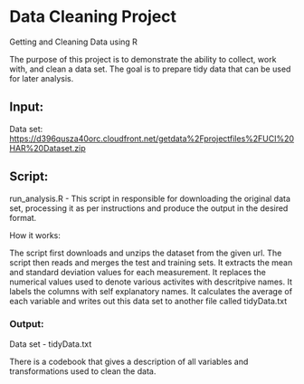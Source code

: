 # Data Cleaning Project
Getting and Cleaning Data using R

The purpose of this project is to demonstrate the ability to collect, work with, and clean a data set. The goal is to prepare tidy data that can be used for later analysis.

## Input:
Data set: https://d396qusza40orc.cloudfront.net/getdata%2Fprojectfiles%2FUCI%20HAR%20Dataset.zip

## Script:

run_analysis.R - This script in responsible for downloading the original data set, processing it as per instructions and produce the output in the desired format.

How it works:

The script first downloads and unzips the dataset from the given url. The script then reads and merges the test and training sets. It extracts the mean and standard deviation values for each measurement. It replaces the numerical values used to denote various activites with descritpive names. It labels the columns with self explanatory names. It calculates the average of each variable and writes out this data set to another file called tidyData.txt

### Output: 
Data set - tidyData.txt

There is a codebook that gives a description of all variables and transformations used to clean the data.
